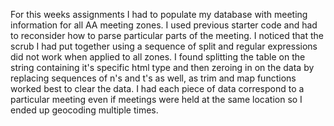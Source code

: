 For this weeks assignments I had to populate my database with meeting information for all AA meeting zones.
I used previous starter code and had to reconsider how to parse particular parts of the meeting. 
I noticed that the scrub I had put together using a sequence of split and regular expressions did not work when applied to all zones. 
I found splitting the table on the string containing it's specific html type and then zeroing in on the data by replacing sequences of n's and t's 
as well, as trim and map functions worked best to clear the data. I had each piece of data correspond to a particular meeting even if meetings were held at the same location so I ended up geocoding multiple times. 
